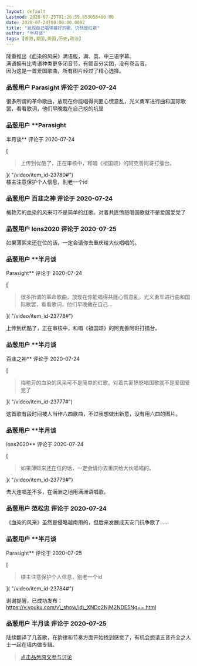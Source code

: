 ```yaml
---
layout: default
Lastmod: 2020-07-25T01:26:59.853056+00:00
date: 2020-07-24T00:00:00.000Z
title: "发现自己唱得最好的歌，仍然是红歌"
author: "半月谈"
tags: [香港,爱国,美国,历史,政治]
---
```


隆重推出《血染的风采》满语版，满、英、中三语字幕。  
满语拥有比粤语种类更多闭音节，有颤音分尖团，没有卷舌音。  
因为这是一首爱国歌曲，所有图片经过了精心选择。

            
### 品葱用户 **Parasight** 评论于 2020-07-24
        
很多所谓的革命歌曲，放现在你能唱得共匪心慌意乱，光义勇军进行曲和国际歌罢，看看歌词，他们早晚栽在自己挖的坑里
        


            
### 品葱用户 **Parasight 
半月谈** 评论于 2020-07-24
        
[

> 上传到优酷了，正在审核中，和唱《祖国颂》的阿克善阿哥打擂台。

]( "/video/item_id-23780#")  
楼主注意保护个人信息，别老一个id
        


            
### 品葱用户 **百韭之神** 评论于 2020-07-24
        
梅艳芳的血染的风采可不是简单的红歌。对着共匪愤怒唱国歌就不是爱国爱党了
        


            
### 品葱用户 **lons2020** 评论于 2020-07-25
        
如果薄熙来还在位的话，一定会请你去重庆给大伙唱唱的。
        


            
### 品葱用户 **半月谈 
Parasight** 评论于 2020-07-24
        
[

> 很多所谓的革命歌曲，放现在你能唱得共匪心慌意乱，光义勇军进行曲和国际歌罢，看看歌词，他们早晚栽在自己...

]( "/video/item_id-23778#")  
  
上传到优酷了，正在审核中，和唱《祖国颂》的阿克善阿哥打擂台。
        


            
### 品葱用户 **半月谈 
百韭之神** 评论于 2020-07-24
        
[

> 梅艳芳的血染的风采可不是简单的红歌。对着共匪愤怒唱国歌就不是爱国爱党了

]( "/video/item_id-23777#")  
  
这首歌有段时间被人当作六四歌曲，不过我想做出新意，没有用六四的图片。
        


            
### 品葱用户 **半月谈 
lons2020** 评论于 2020-07-24
        
[

> 如果薄熙来还在位的话，一定会请你去重庆给大伙唱唱的。

]( "/video/item_id-23779#")  
  
去大连唱差不多，在满洲之地用满洲语唱歌。
        


            
### 品葱用户 **范松忠** 评论于 2020-07-24
        
《血染的风采》虽然是侵略越南用的，但后来发展成天安门抗争歌了……
        


            
### 品葱用户 **半月谈 
Parasight** 评论于 2020-07-25
        
[

> 楼主注意保护个人信息，别老一个id

]( "/video/item_id-23784#")  
  
谢谢提醒，已成功发布：https://v.youku.com/v\_show/id\_XNDc2NjM2NDE5Ng==.html
        


            
### 品葱用户 **半月谈** 评论于 2020-07-25
        
陆续翻译了几首歌，在韵律和节奏方面开始找到感觉了，有机会想请五音齐全之人士一起在墙内做专辑。
        






> [点击品葱原文参与讨论](https://pincong.rocks/video/id-2663__sort_key-agree_count__sort-DESC)

